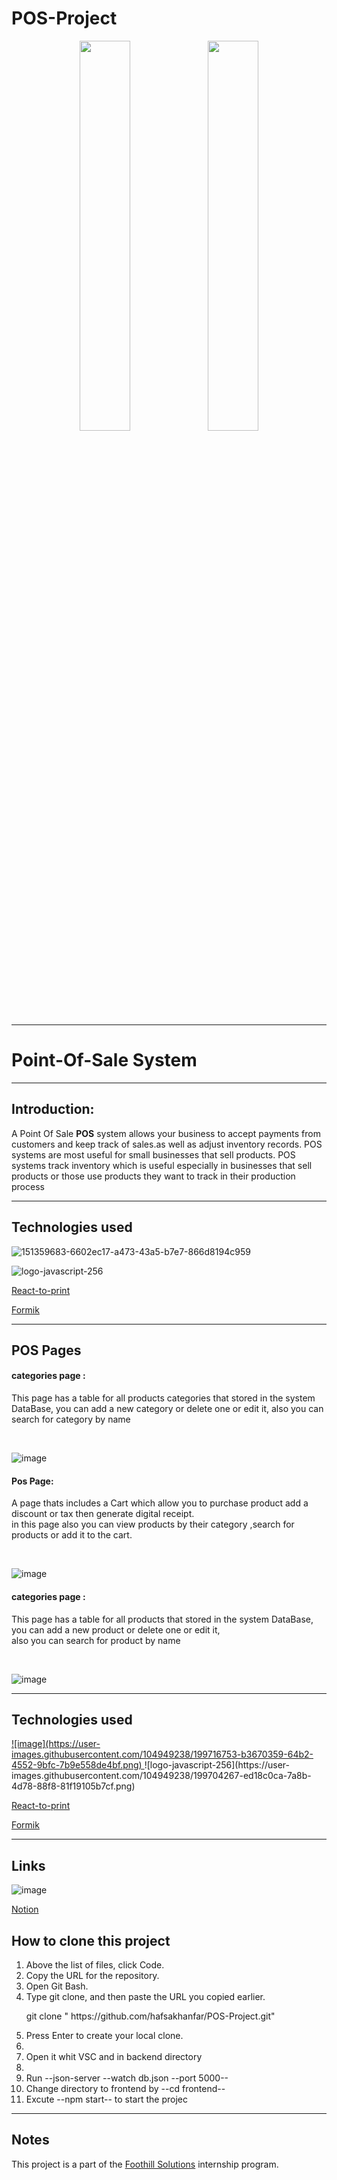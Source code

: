 # POS-Project
<p align="center">
    <img src="https://user-images.githubusercontent.com/62269745/174906065-7bb63e14-879a-4740-849c-0821697aeec2.png#gh-light-mode-only" width="40%">
    <img src="https://user-images.githubusercontent.com/62269745/174906068-aad23112-20fe-4ec8-877f-3ee1d9ec0a69.png#gh-dark-mode-only" width="40%">
</p>

<hr>

<h1>Point-Of-Sale System</h1>
<hr>

<h2>Introduction:</h2>
<p>
A Point Of Sale <strong>POS</strong> system allows your business to accept payments from customers and keep track of sales.as well as adjust inventory records.
POS systems are most useful for small businesses that sell products.
POS systems track inventory which is useful especially in businesses that sell products or those use products they want to track in their production process
</p>


<hr>



<h2>Technologies used </h2>


 <span>![151359683-6602ec17-a473-43a5-b7e7-866d8194c959](https://user-images.githubusercontent.com/104949238/199702844-004a5367-8db1-40e9-9e75-fe4f81f14bd2.svg) </span>
    
<span> ![logo-javascript-256](https://user-images.githubusercontent.com/104949238/199704267-ed18c0ca-7a8b-4d78-88f8-81f19105b7cf.png) </span>

<p><a href="https://www.npmjs.com/package/react-to-print"> React-to-print<a/></p> 
<p><a href="https://formik.org/">Formik<a/></p> 


<hr>


<h2>POS Pages </h2>


<h4>categories page : </h4>
<p> This page has a table for all products categories that stored in the system DataBase, you can add a new category or delete one or edit it, also you can search for category by name </p>
<br>

![image](https://user-images.githubusercontent.com/104949238/199715050-24266943-2540-4a7f-988b-68ff7f55ef51.png)



<h4>Pos Page: </h4>

<p> A page thats includes a Cart which allow you to purchase product add a discount or tax then generate digital receipt.<br> in this page also you can view products by their category ,search for products or add it to the cart.</p>

<br>


![image](https://user-images.githubusercontent.com/104949238/199700316-d6e8c142-2c6e-464c-b19c-59fb4c67a646.png)



<h4>categories page : </h4>
<p> This page has a table for all products that stored in the system DataBase, you can add a new product or delete one or edit it,<br> also you can search for product by name </p>

<br>


![image](https://user-images.githubusercontent.com/104949238/199700787-6605d7e5-c3f9-4a58-8f73-a4cf07117b5c.png)


<hr>


<h2>Technologies used </h2>

<a href="https://beta.reactjs.org/">
    ![image](https://user-images.githubusercontent.com/104949238/199716753-b3670359-64b2-4552-9bfc-7b9e558de4bf.png)

<a/> 
![logo-javascript-256](https://user-images.githubusercontent.com/104949238/199704267-ed18c0ca-7a8b-4d78-88f8-81f19105b7cf.png)
<p><a href="https://www.npmjs.com/package/react-to-print"> React-to-print<a/></p> 
<p><a href="https://formik.org/">Formik<a/></p> 


<hr>

<h2>Links </h2>
    
 ![image](https://user-images.githubusercontent.com/104949238/199711040-ccd19f94-8061-460e-9b58-81b71ac1f3db.png)
    <p><p/>
<a href="https://helix-statistic-99a.notion.site/POS-project-a2b0fc4f651744a98cc23236633f94ce">
    Notion
</a>
     




<h2>How to clone this project</h2>
<ol>   
<li> Above the list of files, click Code.</li> 
 <li> Copy the URL for the repository.</li>
 <li> Open Git Bash. </li>
 <li> Type git clone, and then paste the URL you copied earlier.</li>
 <p> git clone " https://github.com/hafsakhanfar/POS-Project.git" <p>
 <li> Press Enter to create your local clone.<li>
 <li> Open it whit VSC and in backend directory<li>
 <li> Run --json-server --watch db.json --port 5000--</li>
 <li> Change directory to frontend by --cd frontend--</li>
 <li> Excute --npm start-- to start the projec</li>
</ol>

  <hr>
  
  <h2>Notes</h2>
 <p> This project is a part of the <a href="https://www.foothillsolutions.com/">Foothill Solutions<a/>  internship program.<p>

  


